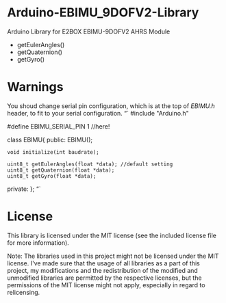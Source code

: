 # Arduino-EBIMU_9DOFV2-Library
Arduino Library for E2BOX EBIMU-9DOFV2 AHRS Module
* getEulerAngles()
* getQuaternion()
* getGyro()

# Warnings
You shoud change serial pin configuration, which is at the top of *EBIMU.h* header, to fit to your serial configuration.
“`
#include "Arduino.h"

#define EBIMU_SERIAL_PIN	1 //here!

class EBIMU{
public:
	EBIMU();

	void initialize(int baudrate);
	
	uint8_t getEulerAngles(float *data); //default setting
	uint8_t getQuaternion(float *data);
	uint8_t getGyro(float *data);

private:
};
“`

# License
This library is licensed under the MIT license (see the included license file for more information).

Note: The libraries used in this project might not be licensed under the MIT license. I've made sure that the usage of all libraries as a part of this project, my modifications and the redistribution of the modified and unmodified libraries are permitted by the respective licenses, but the permissions of the MIT license might not apply, especially in regard to relicensing.
